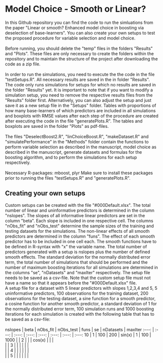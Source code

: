 # Model Choice - Smooth or Linear?
In this Github repository you can find the code to run the simluations from the paper "Linear or smooth? Enhanced model choice in boosting via deselection of base-learners". You can also create your own setups to test the proposed procedure for variable selection and model choice.<br/>
<br/>
Before running, you should delete the "temp" files in the folders "Results" and "Plots". These files are only necessary to create the folders within the repository and to maintain the structure of the project after downloading the code as a zip file. <br/>
<br/>
In order to run the simulations, you need to execute the the code in the file "testSetups.R". All necessary results are saved in the in folder "Results". The code only runs simulations for setups for which no results are saved in the folder "Results" yet. It is important to note that if you want to modify a simulation setup, you need to remove the respective results files from the "Results" folder first. Alternatively, you can also adjust the setup and just save it as a new setup file in the "Setups" folder. Tables with proportions of how many base-learners of which predictors are included in all simulations and boxplots with RMSE values after each step of the procedure are created after executing the code in the file "generatePlots.R". The tables and boxplots are saved in the folder "Plots" as pdf-files.<br/>
<br/>
The files "DeselectBoost2.R", "linChoiceBoost.R", "makeDataset.R" and "simulatePerformance" in the "Methods" folder contain the functions to perform variable selection as described in the manuscript, model choice as described in the manuscript, generate datasets and formulas for the boosting algorithm, and to perform the simulations for each setup respectively.<br/>
<br/>
Necessary R-packages: mboost, plyr
Make sure to install these packages prior to running the files "testSetups.R" and "generatePlots.R".

## Creating your own setups
Custom setups can be created with the file "#000Default.xlsx". The total number of linear and uninformative predictors is determined in the column "nslopes". The slopes of all informative linear predictors are set in the column "beta".  Each slope is included in one respective cell. The columns "nObs_fit" and "nObs_test" determine the sample sizes of the training and testing datasets for the simulations. The non-linear effects of all smooth predictors are determined in the column "funs". The effect of each smooth predictor has to be included in one cell each. The smooth functions have to be defined in R-syntax with "x" the variable name. The total number of predictors generated with a setup is nslopes plus the number of defined smooth effects. The standard deviation for the normally distributed error term, the total number of simulations that should be performed and the number of maximum boosting iterations for all simulations are determined in the columns "se", "nDatasets" and "maxIter" respectively. The setup file needs to be saved as a csv-file. Note that the custom setup file must not have a name so that it appears before the "#000Default.xlsx" file.<br/>
A setup file for a dataset with 5 linear predictors with slopes 1,2,3,4 and 5, 5 uninformative predictors, 100 observations for the training dataset, 200 observations for the testing dataset, a sine function for a smooth predictor, a cosine function for another smooth predictor, a standard deviation of 1 for the normally distributed error term, 100 simulation runs and 1000 boosting iterations for each simulation is created with the following table that has to be saved as a csv-file:<br/>
<br/>
nslopes | beta | nObs_fit | nObs_test | funs | se | nDatasets | maxIter
:---: | :---: | :---: | :---: | :---: | :---: | :---: | :---:
10 | 1 | 100 | 200 | sin(x) | 1 | 100 | 1000
|  | 2 |   |   | cos(x) |   |   |  
|  | 3 |   |   |   |   |   |  
|  | 4 |   |   |   |   |   |  
|  | 5 |   |   |   |   |   |  
